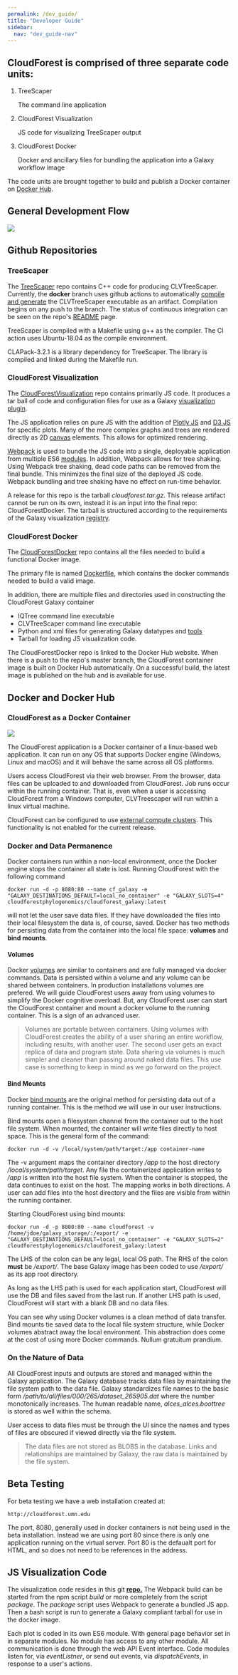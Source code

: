 ```yaml
---
permalink: /dev_guide/
title: "Developer Guide"
sidebar:
  nav: "dev_guide-nav"
---
```

## CloudForest is comprised of three separate code units:

1. TreeScaper

    The command line application

2. CloudForest Visualization

    JS code for visualizing TreeScaper output

3. CloudForest Docker

    Docker and ancillary files for bundling the application into a Galaxy workflow image

The code units are brought together to build and publish a Docker container on [Docker Hub](https://hub.docker.com/repository/docker/cloudforestphylogenomics/cloudforest_galaxy).

## General Development Flow

![](/assets/docker_dev-images/DevFlow3.png)

## Github Repositories

### TreeScaper

The [TreeScaper](https://github.com/TreeScaper/TreeScaper) repo contains C++ code for producing CLVTreeScaper.
Currently, the **docker** branch uses github actions to automatically [compile and generate](https://github.com/TreeScaper/TreeScaper/blob/docker/.github/workflows/docker_compile.yml) the CLVTreeScaper executable as an artifact. Compilation begins on any push to the branch. The status of continuous integration can be seen on the repo's [README](https://github.com/TreeScaper/TreeScaper/tree/docker) page.

TreeScaper is compiled with a Makefile using g++ as the compiler. The CI action uses Ubuntu-18.04 as the compile environment.

CLAPack-3.2.1 is a library dependency for TreeScaper. The library is compiled and linked during the Makefile run.

### CloudForest Visualization

The [CloudForestVisualization](https://github.com/TreeScaper/CloudforestVisualization) repo contains primarily JS code. It produces a tar ball of code and configuration files for use as a Galaxy [visualization plugin](https://galaxyproject.org/develop/visualizations/).

The JS application relies on pure JS with the addition of [Plotly JS](https://plotly.com/javascript/) and [D3 JS](https://d3js.org/) for specific plots. Many of the more complex graphs and trees are rendered directly as 2D [canvas](https://developer.mozilla.org/en-US/docs/Web/API/CanvasRenderingContext2D) elements. This allows for optimized rendering.

[Webpack](https://webpack.js.org/) is used to bundle the JS code into a single, deployable application from multiple ES6 [modules](https://developer.mozilla.org/en-US/docs/Web/JavaScript/Guide/Modules). In addition, Webpack allows for tree shaking. Using Webpack tree shaking, dead code paths can be removed from the final bundle. This minimizes the final size of the deployed JS code. Webpack bundling and tree shaking have no effect on run-time behavior.

A release for this repo is the tarball *cloudforest.tar.gz*. This release artifact cannot be run on its own, instead it is an input into the final repo: CloudForestDocker. The tarball is structured according to the requirements of the Galaxy visualization [registry](https://galaxyproject.org/visualizations-registry/).

### CloudForest Docker

The [CloudForestDocker](https://github.com/TreeScaper/CloudforestDocker.git) repo contains all the files needed to build a functional Docker image.

The primary file is named [Dockerfile](https://docs.docker.com/engine/reference/builder/), which contains the docker commands needed to build a valid image.

In addition, there are multiple files and directories used in constructing the CloudForest Galaxy container

* IQTree command line executable
* CLVTreeScaper command line executable
* Python and xml files for generating Galaxy datatypes and [tools](https://docs.galaxyproject.org/en/master/dev/schema.html)
* Tarball for loading JS visualization code.

The CloudForestDocker repo is linked to the Docker Hub website. When there is a push to the repo's master branch, the CloudForest container image is built on Docker Hub automatically. On a successful build, the latest image is published on the hub and is available for use.

## Docker and Docker Hub

### CloudForest as a Docker Container

![](/assets/docker_dev-images/DockerOverview.png)

The CloudForest application is a Docker container of a linux-based web application. It can run on any OS that supports Docker engine (Windows, Linux and macOS) and it will behave the same across all OS platforms.

Users access CloudForest via their web browser. From the browser, data files can be uploaded to and downloaded from CloudForest. Job runs occur within the running container. That is, even when a user is accessing CloudForest from a Windows computer, CLVTreescaper will run within a linux virtual machine.

CloudForest can be configured to use [external compute clusters](https://github.com/bgruening/docker-galaxy-stable#Running-on-an-external-cluster-(DRM)). This functionality is not enabled for the current release.


### Docker and Data Permanence

Docker containers run within a non-local environment, once the Docker engine stops the container all state is lost. Running CloudForest with the following command

    docker run -d -p 8080:80 --name cf_galaxy -e "GALAXY_DESTINATIONS_DEFAULT=local_no_container" -e "GALAXY_SLOTS=4" cloudforestphylogenomics/cloudforest_galaxy:latest

will not let the user save data files. If they have downloaded the files into their local filesystem the data is, of course, saved. Docker has two methods for persisting data from the container into the local file space: **volumes** and **bind mounts**.

#### Volumes

Docker [volumes](https://docs.docker.com/storage/volumes/) are similar to containers and are fully managed via docker commands. Data is persisted within a volume and any volume can be shared between containers. In production installations volumes are prefered. We will guide CloudForest users away from using volumes to simplify the Docker cognitive overload. But, any CloudForest user can start the CloudForest container and mount a docker volume to the running container. This is a sign of an advanced user.

>Volumes are portable between containers. Using volumes with CloudForest creates the ability of a user sharing an entire workflow, including results, with another user. The second user gets an exact replica of data and program state. Data sharing via volumes is much simpler and cleaner than passing around naked data files. This use case is something to keep in mind as we go forward on the project.

#### Bind Mounts

Docker [bind mounts](https://docs.docker.com/storage/bind-mounts/) are the original method for persisting data out of a running container. This is the method we will use in our user instructions.

Bind mounts open a filesystem channel from the container out to the host file system. When mounted, the container will write files directly to host space.
This is the general form of the command:

    docker run -d -v /local/system/path/target:/app container-name

The -v argument maps the container directory */app* to the host directory */local/system/path/target*. Any file the containerized application writes to */app* is written into the host file system. When the container is stopped, the data continues to exist on the host. The mapping works in both directions. A user can add files into the host directory and the files are visible from within the running container.

Starting CloudForest using bind mounts:

    docker run -d -p 8080:80 --name cloudforest -v /home/jdoe/galaxy_storage/:/export/ -e "GALAXY_DESTINATIONS_DEFAULT=local_no_container" -e "GALAXY_SLOTS=2" cloudforestphylogenomics/cloudforest_galaxy:latest

The LHS of the colon can be any legal, local OS path. The RHS of the colon **must** be */export/*. The base Galaxy image has been coded to use */export/* as its app root directory.

As long as the LHS path is used for each application start, CloudForest will use the DB and files saved from the last run. If another LHS path is used, CloudForest will start with a blank DB and no data files.

You can see why using Docker volumes is a clean method of data transfer. Bind mounts tie saved data to the local file system structure, while Docker volumes abstract away the local environment. This abstraction does come at the cost of using more Docker commands. Nullum gratuitum prandium.

### On the Nature of Data

All CloudForest inputs and outputs are stored and managed within the Galaxy application. The Galaxy database tracks data files by maintaining the file system path to the data file. Galaxy standardizes file names to the basic form */path/to/all/files/000/265/dataset_265905.dat* where the number monotonically increases. The human readable name, *alces_alces.boottree* is stored as well within the schema.

User access to data files must be through the UI since the names and types of files are obscured if viewed directly via the file system.

> The data files are not stored as BLOBS in the database. Links and relationships are maintained by Galaxy, the raw data is maintained by the file system.

## Beta Testing

For beta testing we have a web installation created at:

    http://cloudforest.umn.edu

The port, 8080, generally used in docker containers is not being used in the beta installation. Instead we are using port 80 since there is only one application running on the virtual server. Port 80 is the defaualt port for HTML, and so does not need to be references in the address.

## JS Visualization Code #

The visualization code resides in this git [**repo.**](https://github.com/TreeScaper/CloudforestVisualization) The Webpack build can be started from the npm script *build* or more completely from the script *package*. The *package* script uses Webpack to generate a bundled JS app. Then a bash script is run to generate a Galaxy compliant tarball for use in the docker image.

Each plot is coded in its own ES6 module. With general page behavior set in in separate modules. No module has access to any other module. All communication is done through the web API Event interface. Code modules listen for, via *eventListner*, or send out events, via *dispatchEvents*, in response to a user's actions.
